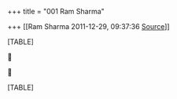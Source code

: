 +++
title = "001 Ram Sharma"

+++
[[Ram Sharma	2011-12-29, 09:37:36 [Source](https://groups.google.com/g/bvparishat/c/FKRi1TnJ_fU)]]



[TABLE]





[TABLE]

